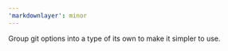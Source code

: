```yaml
---
'markdownlayer': minor
---
```


Group git options into a type of its own to make it simpler to use.

